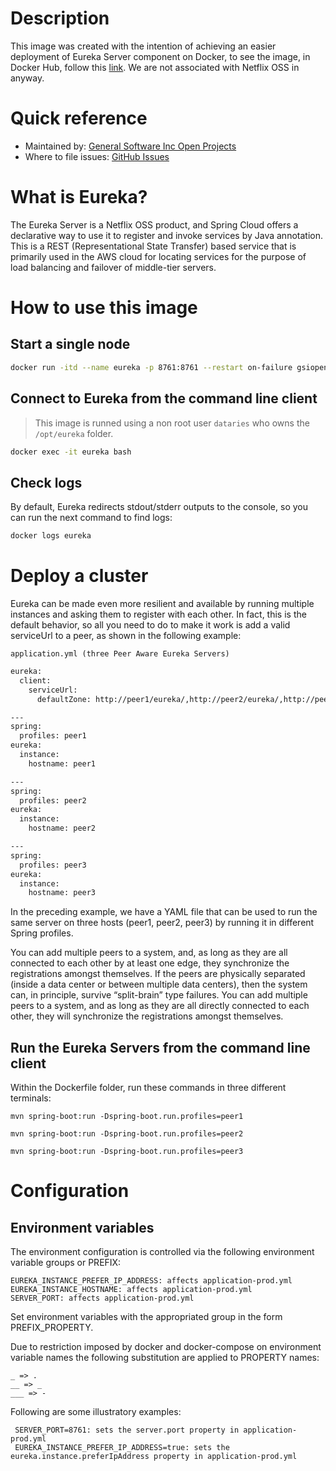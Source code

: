 # Description

This image was created with the intention of achieving an easier deployment of Eureka Server component on Docker, to see the image, in Docker Hub, follow this [link](https://hub.docker.com/repository/docker/gsiopen/eureka). We are not associated with Netflix OSS in anyway.

# Quick reference

- Maintained by: [General Software Inc Open Projects](https://github.com/General-Software-Inc-Open-Projects/dataries-eureka-docker)
- Where to file issues: [GitHub Issues](https://github.com/General-Software-Inc-Open-Projects/dataries-eureka-docker/issues)

# What is Eureka?

The Eureka Server is a Netflix OSS product, and Spring Cloud offers a declarative way to use it to register and invoke services by Java annotation. This is a REST (Representational State Transfer) based service that is primarily used in the AWS cloud for locating services for the purpose of load balancing and failover of middle-tier servers.

# How to use this image

## Start a single node 

~~~bash
docker run -itd --name eureka -p 8761:8761 --restart on-failure gsiopen/eureka:1.0.0
~~~

## Connect to Eureka from the command line client

> This image is runned using a non root user `dataries` who owns the `/opt/eureka` folder.

~~~bash
docker exec -it eureka bash
~~~

## Check logs

By default, Eureka redirects stdout/stderr outputs to the console, so you can run the next command to find logs:

~~~bash
docker logs eureka
~~~

# Deploy a cluster

Eureka can be made even more resilient and available by running multiple instances and asking them to register with each other. In fact, this is the default behavior, so all you need to do to make it work is add a valid serviceUrl to a peer, as shown in the following example:

```application.yml (three Peer Aware Eureka Servers) ```

~~~bash
eureka:
  client:
    serviceUrl:
      defaultZone: http://peer1/eureka/,http://peer2/eureka/,http://peer3/eureka/

---
spring:
  profiles: peer1
eureka:
  instance:
    hostname: peer1

---
spring:
  profiles: peer2
eureka:
  instance:
    hostname: peer2

---
spring:
  profiles: peer3
eureka:
  instance:
    hostname: peer3
~~~

In the preceding example, we have a YAML file that can be used to run the same server on three hosts (peer1, peer2, peer3) by running it in different Spring profiles.

You can add multiple peers to a system, and, as long as they are all connected to each other by at least one edge, they synchronize the registrations amongst themselves. If the peers are physically separated (inside a data center or between multiple data centers), then the system can, in principle, survive “split-brain” type failures. You can add multiple peers to a system, and as long as they are all directly connected to each other, they will synchronize the registrations amongst themselves.

## Run the Eureka Servers from the command line client

Within the Dockerfile folder, run these commands in three different terminals:

```
mvn spring-boot:run -Dspring-boot.run.profiles=peer1
```
```
mvn spring-boot:run -Dspring-boot.run.profiles=peer2
```
```
mvn spring-boot:run -Dspring-boot.run.profiles=peer3
```

# Configuration

## Environment variables

The environment configuration is controlled via the following environment variable groups or PREFIX:

    EUREKA_INSTANCE_PREFER_IP_ADDRESS: affects application-prod.yml
    EUREKA_INSTANCE_HOSTNAME: affects application-prod.yml
    SERVER_PORT: affects application-prod.yml
    
Set environment variables with the appropriated group in the form PREFIX_PROPERTY.

Due to restriction imposed by docker and docker-compose on environment variable names the following substitution are applied to PROPERTY names:

    _ => .
    __ => _
    ___ => -

Following are some illustratory examples:

     SERVER_PORT=8761: sets the server.port property in application-prod.yml
     EUREKA_INSTANCE_PREFER_IP_ADDRESS=true: sets the eureka.instance.preferIpAddress property in application-prod.yml